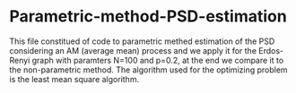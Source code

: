 # Parametric-method-PSD-estimation
This file constitued of code to parametric methed estimation of the PSD considering an AM (average mean) process and we apply it for the Erdos-Renyi graph with paramters N=100 and p=0.2, at the end we compare it to the non-parametric method.
The algorithm used for the optimizing problem is the least mean square algorithm. 
